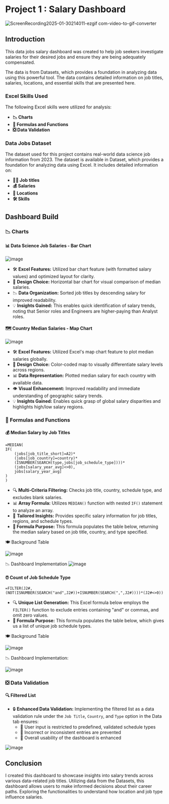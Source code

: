 # Project 1 : Salary Dashboard

![ScreenRecording2025-01-30214011-ezgif com-video-to-gif-converter](https://github.com/user-attachments/assets/b1c33649-e87a-4ddf-a558-26d8d6566b0b)


## Introduction

This data jobs salary dashboard was created to help job seekers investigate salaries for their desired jobs and ensure they are being adequately compensated. 

The data is from Datasets, which provides a foundation in analyzing data using this powerful tool. The data contains detailed information on job titles, salaries, locations, and essential skills that are presented here.

### Excel Skills Used

The following Excel skills were utilized for analysis:

- **📉 Charts**
- **🧮 Formulas and Functions**
- **❎ Data Validation**

### Data Jobs Dataset

The dataset used for this project contains real-world data science job information from 2023. The dataset is available in Dataset, which provides a foundation for analyzing data using Excel. It includes detailed information on:

- **👨‍💼 Job titles**
- **💰 Salaries**
- **📍 Locations**
- **🛠️ Skills**

## Dashboard Build

### 📉 Charts

#### 📊 Data Science Job Salaries - Bar Chart

![image](https://github.com/user-attachments/assets/d22a7fb2-9f15-42d0-9884-b1e93b3d50ac)

- 🛠️ **Excel Features:** Utilized bar chart feature (with formatted salary values) and optimized layout for clarity.
- 🎨 **Design Choice:** Horizontal bar chart for visual comparison of median salaries.
- 📉 **Data Organization:** Sorted job titles by descending salary for improved readability.
- 💡 **Insights Gained:** This enables quick identification of salary trends, noting that Senior roles and Engineers are higher-paying than Analyst roles.

#### 🗺️ Country Median Salaries - Map Chart

![image](https://github.com/user-attachments/assets/b036f8c2-a3db-42a1-9371-2ec6b9b346db)

- 🛠️ **Excel Features:** Utilized Excel's map chart feature to plot median salaries globally.
- 🎨 **Design Choice:** Color-coded map to visually differentiate salary levels across regions.
- 📊 **Data Representation:** Plotted median salary for each country with available data.
- 👁️ **Visual Enhancement:** Improved readability and immediate understanding of geographic salary trends.
- 💡 **Insights Gained:** Enables quick grasp of global salary disparities and highlights high/low salary regions.

### 🧮 Formulas and Functions

#### 💰 Median Salary by Job Titles

```
=MEDIAN(
IF(
    (jobs[job_title_short]=A2)*
    (jobs[job_country]=country)*
    (ISNUMBER(SEARCH(type,jobs[job_schedule_type])))*
    (jobs[salary_year_avg]<>0),
    jobs[salary_year_avg]
)
)
```

- 🔍 **Multi-Criteria Filtering:** Checks job title, country, schedule type, and excludes blank salaries.
- 📊 **Array Formula:** Utilizes `MEDIAN()` function with nested `IF()` statement to analyze an array.
- 🎯 **Tailored Insights:** Provides specific salary information for job titles, regions, and schedule types.
- **🔢 Formula Purpose:** This formula populates the table below, returning the median salary based on job title, country, and type specified.

🍽️ Background Table

![image](https://github.com/user-attachments/assets/ce639625-7e9e-472f-8f00-d574d73d0587)

📉 Dashboard Implementation
![image](https://github.com/user-attachments/assets/574d0b29-4c5e-4d68-b9f3-13de49e7da3c)

#### ⏰ Count of Job Schedule Type

```
=FILTER(J2#,(NOT(ISNUMBER(SEARCH("and",J2#))+ISNUMBER(SEARCH(",",J2#))))*(J2#<>0))
```

- 🔍 **Unique List Generation:** This Excel formula below employs the `FILTER()` function to exclude entries containing "and" or commas, and omit zero values.
- **🔢 Formula Purpose:** This formula populates the table below, which gives us a list of unique job schedule types.

🍽️ Background Table

![image](https://github.com/user-attachments/assets/cccd55c6-ed06-4dd1-bbdd-60060d511e3f)

📉 Dashboard Implementation:

![image](https://github.com/user-attachments/assets/93e5b2be-260b-412f-8a7c-d3cedcfe310b)

### ❎ Data Validation

#### 🔍 Filtered List

- 🔒 **Enhanced Data Validation:** Implementing the filtered list as a data validation rule under the `Job Title`, `Country`, and `Type` option in the Data tab ensures:
    - 🎯 User input is restricted to predefined, validated schedule types
    - 🚫 Incorrect or inconsistent entries are prevented
    - 👥 Overall usability of the dashboard is enhanced

![image](https://github.com/user-attachments/assets/1bbf2e8f-a21b-4829-9f81-c3f86366313e)

## Conclusion

I created this dashboard to showcase insights into salary trends across various data-related job titles. Utilizing data from the Datasets, this dashboard allows users to make informed decisions about their career paths. Exploring the functionalities to understand how location and job type influence salaries. 
